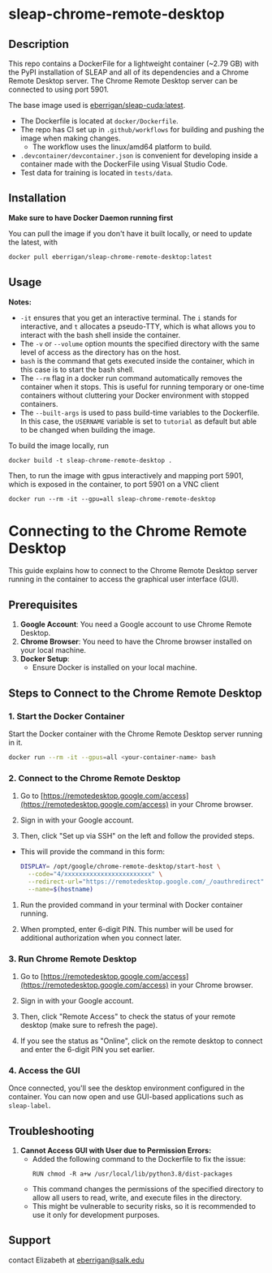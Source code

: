 # sleap-chrome-remote-desktop

## Description
This repo contains a DockerFile for a lightweight container (~2.79 GB) with the PyPI installation of SLEAP and all of its dependencies and a Chrome Remote Desktop server. The Chrome Remote Desktop server can be connected to using port 5901.

The base image used is [eberrigan/sleap-cuda:latest](https://hub.docker.com/layers/eberrigan/sleap-cuda/latest/images/sha256-9cc93c86cc60d0f8e357bf58c2901d9b29a509c70ae16ed90ea56ac6d33418e7?context=repo).

- The Dockerfile is located at `docker/Dockerfile`.
- The repo has CI set up in `.github/workflows` for building and pushing the image when making changes.
  - The workflow uses the linux/amd64 platform to build. 
- `.devcontainer/devcontainer.json` is convenient for developing inside a container made with the DockerFile using Visual Studio Code.
- Test data for training is located in `tests/data`.

## Installation

**Make sure to have Docker Daemon running first**


You can pull the image if you don't have it built locally, or need to update the latest, with

```bash
docker pull eberrigan/sleap-chrome-remote-desktop:latest
```

## Usage

<!-- TODO: Update after publishing the image -->

**Notes:**

- `-it` ensures that you get an interactive terminal. The `i` stands for interactive, and `t` allocates a pseudo-TTY, which is what allows you to interact with the bash shell inside the container.
- The `-v` or `--volume` option mounts the specified directory with the same level of access as the directory has on the host.
- `bash` is the command that gets executed inside the container, which in this case is to start the bash shell.
- The `--rm` flag in a docker run command automatically removes the container when it stops. This is useful for running temporary or one-time containers without cluttering your Docker environment with stopped containers.
- The `--built-args` is used to pass build-time variables to the Dockerfile. In this case, the `USERNAME` variable is set to `tutorial` as default but able to be changed when building the image.

To build the image locally, run

```
docker build -t sleap-chrome-remote-desktop .
```

Then, to run the image with gpus interactively and mapping port 5901, which is exposed in the container, to port 5901 on a VNC client

```
docker run --rm -it --gpu=all sleap-chrome-remote-desktop
```

# Connecting to the Chrome Remote Desktop

This guide explains how to connect to the Chrome Remote Desktop server running in the container to access the graphical user interface (GUI).

## Prerequisites

1. **Google Account**: You need a Google account to use Chrome Remote Desktop.
2. **Chrome Browser**: You need to have the Chrome browser installed on your local machine.
3. **Docker Setup**: 
   - Ensure Docker is installed on your local machine.

## Steps to Connect to the Chrome Remote Desktop

### 1. Start the Docker Container

Start the Docker container with the Chrome Remote Desktop server running in it.

```bash
docker run --rm -it --gpus=all <your-container-name> bash
```

### 2. Connect to the Chrome Remote Desktop

1. Go to [https://remotedesktop.google.com/access](https://remotedesktop.google.com/access) in your Chrome browser.

2. Sign in with your Google account.

3. Then, click "Set up via SSH" on the left and follow the provided steps.
- This will provide the command in this form: 
  ```bash
  DISPLAY= /opt/google/chrome-remote-desktop/start-host \
    --code="4/xxxxxxxxxxxxxxxxxxxxxxxx" \
    --redirect-url="https://remotedesktop.google.com/_/oauthredirect" \
    --name=$(hostname)
  ```

1. Run the provided command in your terminal with Docker container running.

2. When prompted, enter 6-digit PIN. This number will be used for additional authorization when you connect later.

### 3. Run Chrome Remote Desktop

1. Go to [https://remotedesktop.google.com/access](https://remotedesktop.google.com/access) in your Chrome browser.

2. Sign in with your Google account.

3. Then, click "Remote Access" to check the status of your remote desktop (make sure to refresh the page).

4. If you see the status as "Online", click on the remote desktop to connect and enter the 6-digit PIN you set earlier.

### 4. Access the GUI

Once connected, you'll see the desktop environment configured in the container. You can now open and use GUI-based applications such as `sleap-label`.

## Troubleshooting

1. **Cannot Access GUI with User due to Permission Errors:**
   - Added the following command to the Dockerfile to fix the issue:
     ```
     RUN chmod -R a+w /usr/local/lib/python3.8/dist-packages
     ```
    - This command changes the permissions of the specified directory to allow all users to read, write, and execute files in the directory.
    - This might be vulnerable to security risks, so it is recommended to use it only for development purposes.

## Support
contact Elizabeth at eberrigan@salk.edu